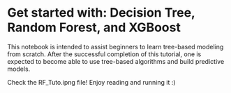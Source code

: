 # Get started with: Decision Tree, Random Forest, and XGBoost

This notebook is intended to assist beginners to learn tree-based modeling from scratch. After the successful completion of this tutorial, one is expected to become able to use tree-based algorithms and build predictive models.

Check the RF_Tuto.ipng file! Enjoy reading and running it :)
